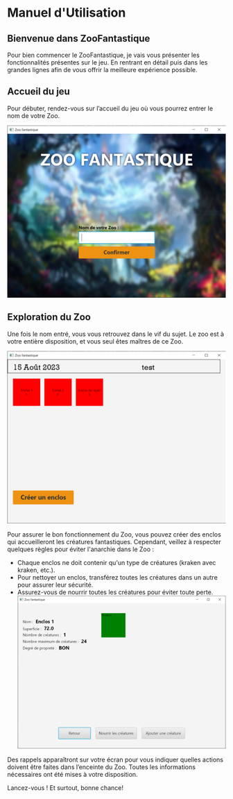 # Manuel d'Utilisation

## Bienvenue dans ZooFantastique

Pour bien commencer le ZooFantastique, je vais vous présenter les fonctionnalités présentes sur le jeu. En rentrant en détail puis dans les grandes lignes afin de vous offrir la meilleure expérience possible.

## Accueil du jeu

Pour débuter, rendez-vous sur l’accueil du jeu où vous pourrez entrer le nom de votre Zoo.

 ![image](Accueil(1).png)


## Exploration du Zoo

Une fois le nom entré, vous vous retrouvez dans le vif du sujet. Le zoo est à votre entière disposition, et vous seul êtes maîtres de ce Zoo.

 ![image](Principal.png)


Pour assurer le bon fonctionnement du Zoo, vous pouvez créer des enclos qui accueilleront les créatures fantastiques. Cependant, veillez à respecter quelques règles pour éviter l'anarchie dans le Zoo :

- Chaque enclos ne doit contenir qu'un type de créatures (kraken avec kraken, etc.).
- Pour nettoyer un enclos, transférez toutes les créatures dans un autre pour assurer leur sécurité.
- Assurez-vous de nourrir toutes les créatures pour éviter toute perte.
 ![image](Encos.png.png)

 
Des rappels apparaîtront sur votre écran pour vous indiquer quelles actions doivent être faites dans l’enceinte du Zoo.
Toutes les informations nécessaires ont été mises à votre disposition.

Lancez-vous ! Et surtout, bonne chance!
